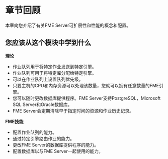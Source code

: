 # 章节回顾 #

本章向您介绍了有关FME Server可扩展性和性能的概念和配置。

## 您应该从这个模块中学到什么 ##

**理论**

- 作业队列用于将特定作业发送到特定引擎。
- 作业队列可用于将特定库分配给特定引擎。
- 可以在作业队列上设置队列优先级。
- 只要主机的CPU和内存资源可以处理该数量，您就可以拥有任意数量的FME引擎。
- 您可以随时更改数据库提供程序。FME Server支持PostgreSQL，Microsoft SQL Server和Oracle数据库。
- FME Server会定期清除早于指定时间的资源和作业历史记录。

**FME技能**

- 配置作业队列的能力。
- 通过特定引擎路由作业的能力。
- 更改FME Server的数据库提供程序的能力。
- 配置数据库以与FME Server一起使用的能力。
